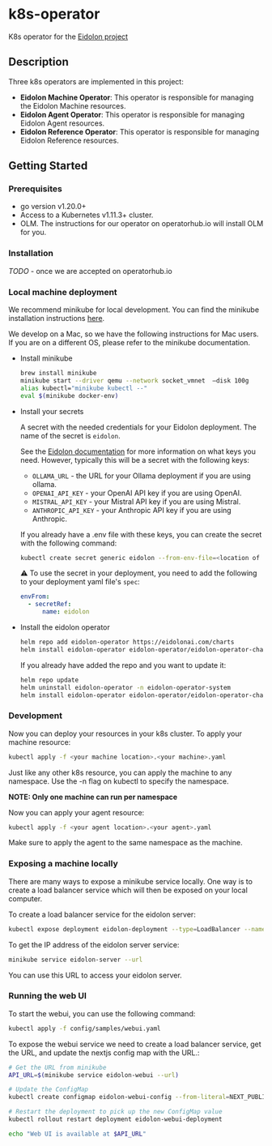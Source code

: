 # k8s-operator
K8s operator for the [Eidolon project](http://www.eidolonai.com)

## Description
Three k8s operators are implemented in this project:
- **Eidolon Machine Operator**: This operator is responsible for managing the Eidolon Machine resources.
- **Eidolon Agent Operator**: This operator is responsible for managing Eidolon Agent resources.
- **Eidolon Reference Operator**: This operator is responsible for managing Eidolon Reference resources.

## Getting Started

### Prerequisites
- go version v1.20.0+
- Access to a Kubernetes v1.11.3+ cluster.
- OLM.  The instructions for our operator on operatorhub.io will install OLM for you.
 
### Installation
*TODO* - once we are accepted on operatorhub.io

### Local machine deployment
We recommend minikube for local development.  You can find the minikube installation instructions [here](https://minikube.sigs.k8s.io/docs/start/).

We develop on a Mac, so we have the following instructions for Mac users.  If you are on a different OS, please refer to the minikube documentation.

* Install minikube
    ```sh
    brew install minikube
    minikube start --driver qemu --network socket_vmnet  —disk 100g
    alias kubectl="minikube kubectl --"   
    eval $(minikube docker-env)
    ```

* Install your secrets

    A secret with the needed credentials for your Eidolon deployment. The name of the secret is `eidolon`.

    See the [Eidolon documentation](https://www.eidolonai.com) for more information on what keys you need. 
    However, typically this will be a secret with the following keys:
    - `OLLAMA_URL` - the URL for your Ollama deployment if you are using ollama.
    - `OPENAI_API_KEY` - your OpenAI API key if you are using OpenAI.
    - `MISTRAL_API_KEY` - your Mistral API key if you are using Mistral.
    - `ANTHROPIC_API_KEY` - your Anthropic API key if you are using Anthropic.

    If you already have a .env file with these keys, you can create the secret with the following command:
    ```sh
    kubectl create secret generic eidolon --from-env-file=<location of your env file>/.env
    ```

    ⚠️ To use the secret in your deployment, you need to add the following to your deployment yaml file's `spec`:
    ```yaml
    envFrom:
      - secretRef:
          name: eidolon
    ```

* Install the eidolon operator
    ```sh
    helm repo add eidolon-operator https://eidolonai.com/charts 
    helm install eidolon-operator eidolon-operator/eidolon-operator-chart --namespace eidolon-operator-system --create-namespace
    ```

    If you already have added the repo and you want to update it:
    ```sh
    helm repo update
    helm uninstall eidolon-operator -n eidolon-operator-system                  
    helm install eidolon-operator eidolon-operator/eidolon-operator-chart --namespace eidolon-operator-system --create-namespace
    ```

### Development
Now you can deploy your resources in your k8s cluster. To apply your machine resource:
```sh
kubectl apply -f <your machine location>.<your machine>.yaml
```
Just like any other k8s resource, you can apply the machine to any namespace. Use the -n flag on kubectl to specify the namespace.

**NOTE: Only one machine can run per namespace**

Now you can apply your agent resource:
```sh
kubectl apply -f <your agent location>.<your agent>.yaml
```

Make sure to apply the agent to the same namespace as the machine.

### Exposing a machine locally
There are many ways to expose a minikube service locally. 
One way is to create a load balancer service which will then be exposed on your local computer. 

To create a load balancer service for the eidolon server:
```sh
kubectl expose deployment eidolon-deployment --type=LoadBalancer --name=eidolon-server --port 8080
```

To get the IP address of the eidolon server service:
```sh
minikube service eidolon-server --url
```

You can use this URL to access your eidolon server.

### Running the web UI
To start the webui, you can use the following command:
```sh
kubectl apply -f config/samples/webui.yaml
```

To expose the webui service we need to create a load balancer service, get the URL, and update the nextjs config map with the URL.:
```sh
# Get the URL from minikube
API_URL=$(minikube service eidolon-webui --url)

# Update the ConfigMap
kubectl create configmap eidolon-webui-config --from-literal=NEXT_PUBLIC_API_URL=$API_URL -o yaml --dry-run=client | kubectl apply -f -

# Restart the deployment to pick up the new ConfigMap value
kubectl rollout restart deployment eidolon-webui-deployment

echo "Web UI is available at $API_URL"
```
